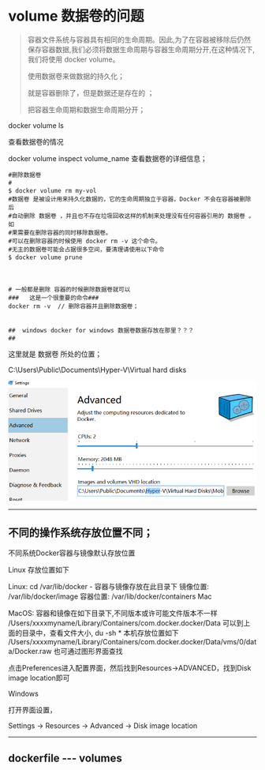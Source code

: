 # volume 数据卷的问题



>容器文件系统与容器具有相同的生命周期。因此,为了在容器被移除后仍然保存容器数据,我们必须将数据生命周期与容器生命周期分开,在这种情况下,我们将使用 docker volume。
>
>使用数据卷来做数据的持久化；
>
>就是容器删除了，但是数据还是存在的 ；
>
>把容器生命周期和数据生命周期分开；

docker volume ls

查看数据卷的情况

docker volume  inspect volume_name 查看数据卷的详细信息；	



`````shell
#删除数据卷
# 
$ docker volume rm my-vol
#数据卷 是被设计用来持久化数据的，它的生命周期独立于容器，Docker 不会在容器被删除后
#自动删除 数据卷 ，并且也不存在垃圾回收这样的机制来处理没有任何容器引用的 数据卷 。如
#果需要在删除容器的同时移除数据卷。
#可以在删除容器的时候使用 docker rm -v 这个命令。
#无主的数据卷可能会占据很多空间，要清理请使用以下命令
$ docker volume prune



# 一般都是删除 容器的时候删除数据卷就可以
###   这是一个很重要的命令###  
docker rm -v  // 删除容器并且删除数据卷；


##  windows docker for windows 数据卷数据存放在那里？？？
##

`````



这里就是  数据卷 所处的位置；

C:\Users\Public\Documents\Hyper-V\Virtual hard disks

![image-20230313182227086](volume.assets/image-20230313182227086.png)





---



## 不同的操作系统存放位置不同；



不同系统Docker容器与镜像默认存放位置

Linux 存放位置如下

Linux:
cd /var/lib/docker - 容器与镜像存放在此目录下
镜像位置: /var/lib/docker/image
容器位置: /var/lib/docker/containers
Mac

MacOS:
容器和镜像在如下目录下,不同版本或许可能文件版本不一样
/Users/xxxxmyname/Library/Containers/com.docker.docker/Data
可以到上面的目录中，查看文件大小, du -sh *
本机存放位置如下
/Users/xxxxmyname/Library/Containers/com.docker.docker/Data/vms/0/data/Docker.raw
 也可通过图形界面查找

点击Preferences进入配置界面，然后找到Resources->ADVANCED，找到Disk image location即可





Windows

打开界面设置，

Settings -> Resources -> Advanced -> Disk image location



---

## dockerfile --- volumes

`````dockerfile
`````



